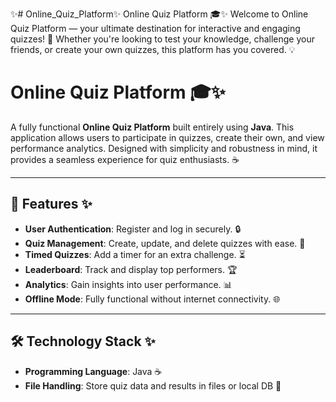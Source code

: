✨# Online_Quiz_Platform✨
Online Quiz Platform 🎓✨ Welcome to Online Quiz Platform — your ultimate destination for interactive and engaging quizzes! 🌟 Whether you're looking to test your knowledge, challenge your friends, or create your own quizzes, this platform has you covered. 💡
# Online Quiz Platform 🎓✨  

A fully functional **Online Quiz Platform** built entirely using **Java**. This application allows users to participate in quizzes, create their own, and view performance analytics. Designed with simplicity and robustness in mind, it provides a seamless experience for quiz enthusiasts. ☕  

---

## 🚀 Features  ✨

- **User Authentication**: Register and log in securely. 🔒  
- **Quiz Management**: Create, update, and delete quizzes with ease. 📝  
- **Timed Quizzes**: Add a timer for an extra challenge. ⏳  
- **Leaderboard**: Track and display top performers. 🏆  
- **Analytics**: Gain insights into user performance. 📊  
- **Offline Mode**: Fully functional without internet connectivity. 🌐  

---

## 🛠️ Technology Stack  ✨

- **Programming Language**: Java ☕  
- **File Handling**: Store quiz data and results in files or local DB 📂  
